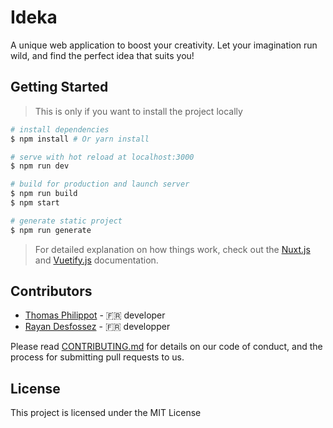 # Ideka

A unique web application to boost your creativity. Let your imagination run wild, and find the perfect idea that suits you!

## Getting Started
> This is only if you want to install the project locally
``` bash
# install dependencies
$ npm install # Or yarn install

# serve with hot reload at localhost:3000
$ npm run dev

# build for production and launch server
$ npm run build
$ npm start

# generate static project
$ npm run generate
```
> For detailed explanation on how things work, check out the [Nuxt.js](https://github.com/nuxt/nuxt.js) and [Vuetify.js](https://vuetifyjs.com/) documentation.

## Contributors

* [Thomas Philippot](https://github.com/Thomas-Philippot)  - :fr: developer  
* [Rayan Desfossez](https://github.com/sirHaswell) - :fr: developper

Please read [CONTRIBUTING.md](https://github.com/IdekaPlatform/ideka-front/blob/master/contributing.md) for details on our code of conduct, and the process for submitting pull requests to us.

## License

This project is licensed under the MIT License
